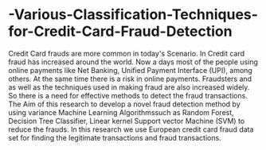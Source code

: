 # -Various-Classification-Techniques-for-Credit-Card-Fraud-Detection

Credit Card frauds are more common in today's Scenario. In Credit card fraud has increased around the world. Now a days most of the people using online payments like Net Banking, Unified Payment Interface (UPI), among others. At the same time there is a risk in online payments. Fraudsters and as well as the techniques used in making fraud are also increased widely. So there is a need for effective methods to detect the fraud transactions. The Aim of this research to develop a novel fraud detection method by using variance Machine Learning Algorithmssuch as Random Forest, Decision Tree Classifier, Linear kernel Support vector Machine (SVM) to reduce the frauds. In this research we use European credit card fraud data set for finding the legitimate transactions and fraud transactions.
